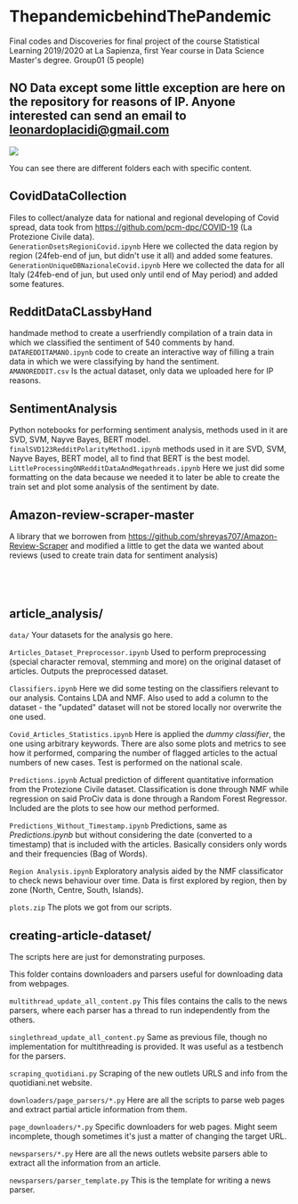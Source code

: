 # ThepandemicbehindThePandemic
Final codes and Discoveries for final project of the course Statistical Learning 2019/2020 at La Sapienza, first Year course in Data Science Master's degree. Group01 (5 people)

## NO Data except some little exception are here on the repository for reasons of IP. Anyone interested can send an email to leonardoplacidi@gmail.com
![](Screenshot.png)

You can see there are different folders each with specific content.<br>

## CovidDataCollection
Files to collect/analyze data for national and regional developing of Covid spread, data took from https://github.com/pcm-dpc/COVID-19 (La Protezione Civile data).<br>
`GenerationDsetsRegioniCovid.ipynb` Here we collected the data region by region (24feb-end of jun, but didn't use it all) and added some features.<br>
`GenerationUniqueDBNazionaleCovid.ipynb` Here we collected the data for all Italy (24feb-end of jun, but used only until end of May period) and added some features.<br>

## RedditDataCLassbyHand
handmade method to create a userfriendly compilation of a train data in which we classified the sentiment of 540 comments by hand. <br>
`DATAREDDITAMANO.ipynb` code to create an interactive way of filling a train data in which we were classifying by hand the sentiment. <br>
`AMANOREDDIT.csv` Is the actual dataset, only data we uploaded here for IP reasons.

## SentimentAnalysis
Python notebooks for performing sentiment analysis, methods used in it are SVD, SVM, Nayve Bayes, BERT model.<br>
`finalSVD123RedditPolarityMethod1.ipynb` methods used in it are SVD, SVM, Nayve Bayes, BERT model, all to find that BERT is the best model.<br>
`LittleProcessingONRedditDataAndMegathreads.ipynb` Here we just did some formatting on the data because we needed it to later be able to create the train set and plot some analysis of the sentiment by date.


## Amazon-review-scraper-master 
A library that we borrowen from https://github.com/shreyas707/Amazon-Review-Scraper and modified a little to get the data we wanted about reviews (used to create train data for sentiment analysis) <br>

## <br>



## article_analysis/

`data/` Your datasets for the analysis go here. 

`Articles_Dataset_Preprocessor.ipynb` Used to perform preprocessing (special character removal, stemming and more) on the original dataset of articles. Outputs the preprocessed dataset.

`Classifiers.ipynb` Here we did some testing on the classifiers relevant to our analysis. Contains LDA and NMF. Also used to add a column to the dataset - the "updated" dataset will not be stored locally nor overwrite the one used.

`Covid_Articles_Statistics.ipynb` Here is applied the *dummy classifier*, the one using arbitrary keywords. There are also some plots and metrics to see how it performed, comparing the number of flagged articles to the actual numbers of new cases. Test is performed on the national scale. 

`Predictions.ipynb` Actual prediction of different quantitative information from the Protezione Civile dataset. Classification is done through NMF while regression on said ProCiv data is done through a Random Forest Regressor.
Included are the plots to see how our method performed. 

`Predictions_Without_Timestamp.ipynb` Predictions, same as *Predictions.ipynb* but without considering the date (converted to a timestamp) that is included with the articles. Basically considers only words and their frequencies (Bag of Words).

`Region Analysis.ipynb` Exploratory analysis aided by the NMF classificator to check news behaviour over time. Data is first explored by region, then by zone (North, Centre, South, Islands).

`plots.zip` The plots we got from our scripts.

## creating-article-dataset/

The scripts here are just for demonstrating purposes.

This folder contains downloaders and parsers useful for downloading data from webpages. 

`multithread_update_all_content.py` This files contains the calls to the news parsers, where each parser has a thread to run independently from the others. 

`singlethread_update_all_content.py` Same as previous file, though no implementation for multithreading is provided. It was useful as a testbench for the parsers.

`scraping_quotidiani.py` Scraping of the new outlets URLS and info from the quotidiani.net website.

`downloaders/page_parsers/*.py` Here are all the scripts to parse web pages and extract partial article information from them. 

`page_downloaders/*.py` Specific downloaders for web pages. Might seem incomplete, though sometimes it's just a matter of changing the target URL.

`newsparsers/*.py` Here are all the news outlets website parsers able to extract all the information from an article. 

`newsparsers/parser_template.py` This is the template for writing a news parser. 




